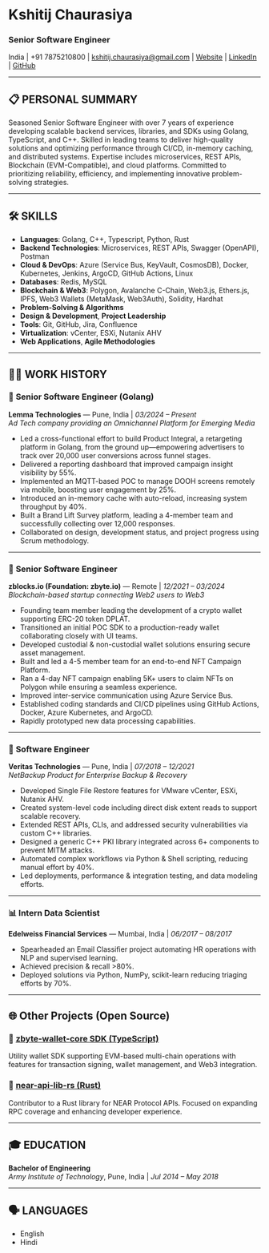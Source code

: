 # **Kshitij Chaurasiya**

### **Senior Software Engineer**

India | +91 7875210800 | [kshitij.chaurasiya@gmail.com](mailto:kshitij.chaurasiya@gmail.com) | [Website](https://ckshitij.github.io/#/) | [LinkedIn](http://linkedin.com/in/ckshitij) | [GitHub](http://github.com/ckshitij)

---

## 📋 **PERSONAL SUMMARY**

Seasoned Senior Software Engineer with over 7 years of experience developing scalable backend services, libraries, and SDKs using Golang, TypeScript, and C++. Skilled in leading teams to deliver high-quality solutions and optimizing performance through CI/CD, in-memory caching, and distributed systems. Expertise includes microservices, REST APIs, Blockchain (EVM-Compatible), and cloud platforms. Committed to prioritizing reliability, efficiency, and implementing innovative problem-solving strategies.

---

## 🛠 **SKILLS**

- **Languages**: Golang, C++, Typescript, Python, Rust
- **Backend Technologies**: Microservices, REST APIs, Swagger (OpenAPI), Postman
- **Cloud & DevOps**: Azure (Service Bus, KeyVault, CosmosDB), Docker, Kubernetes, Jenkins, ArgoCD, GitHub Actions, Linux
- **Databases**: Redis, MySQL
- **Blockchain & Web3**: Polygon, Avalanche C-Chain, Web3.js, Ethers.js, IPFS, Web3 Wallets (MetaMask, Web3Auth), Solidity, Hardhat
- **Problem-Solving & Algorithms**
- **Design & Development**, **Project Leadership**
- **Tools**: Git, GitHub, Jira, Confluence
- **Virtualization**: vCenter, ESXi, Nutanix AHV
- **Web Applications**, **Agile Methodologies**

---

## 👨‍💼 **WORK HISTORY**

### 🚀 **Senior Software Engineer (Golang)**  
**Lemma Technologies** — Pune, India | *03/2024 – Present*  
*Ad Tech company providing an Omnichannel Platform for Emerging Media*

- Led a cross-functional effort to build Product Integral, a retargeting platform in Golang, from the ground up—empowering advertisers to track over 20,000 user conversions across funnel stages.
- Delivered a reporting dashboard that improved campaign insight visibility by 55%.
- Implemented an MQTT-based POC to manage DOOH screens remotely via mobile, boosting user engagement by 25%.
- Introduced an in-memory cache with auto-reload, increasing system throughput by 40%.
- Built a Brand Lift Survey platform, leading a 4-member team and successfully collecting over 12,000 responses.
- Collaborated on design, development status, and project progress using Scrum methodology.

---

### 🧱 **Senior Software Engineer**  
**zblocks.io (Foundation: zbyte.io)** — Remote | *12/2021 – 03/2024*  
*Blockchain-based startup connecting Web2 users to Web3*

- Founding team member leading the development of a crypto wallet supporting ERC-20 token DPLAT.
- Transitioned an initial POC SDK to a production-ready wallet collaborating closely with UI teams.
- Developed custodial & non-custodial wallet solutions ensuring secure asset management.
- Built and led a 4-5 member team for an end-to-end NFT Campaign Platform.
- Ran a 4-day NFT campaign enabling 5K+ users to claim NFTs on Polygon while ensuring a seamless experience.
- Improved inter-service communication using Azure Service Bus.
- Established coding standards and CI/CD pipelines using GitHub Actions, Docker, Azure Kubernetes, and ArgoCD.
- Rapidly prototyped new data processing capabilities.

---

### 💾 **Software Engineer**  
**Veritas Technologies** — Pune, India | *07/2018 – 12/2021*  
*NetBackup Product for Enterprise Backup & Recovery*

- Developed Single File Restore features for VMware vCenter, ESXi, Nutanix AHV.
- Created system-level code including direct disk extent reads to support scalable recovery.
- Extended REST APIs, CLIs, and addressed security vulnerabilities via custom C++ libraries.
- Designed a generic C++ PKI library integrated across 6+ components to prevent MITM attacks.
- Automated complex workflows via Python & Shell scripting, reducing manual effort by 40%.
- Led deployments, performance & integration testing, and data modeling efforts.

---

### 📊 **Intern Data Scientist**  
**Edelweiss Financial Services** — Mumbai, India | *06/2017 – 08/2017*

- Spearheaded an Email Classifier project automating HR operations with NLP and supervised learning.
- Achieved precision & recall >80%.
- Deployed solutions via Python, NumPy, scikit-learn reducing triaging efforts by 70%.

---

## 🌐 **Other Projects (Open Source)**

### 🔗 [zbyte-wallet-core SDK (TypeScript)](https://www.npmjs.com/package/@zbyteio/zbyte-wallet-sdk-core)
Utility wallet SDK supporting EVM-based multi-chain operations with features for transaction signing, wallet management, and Web3 integration.

### 🦀 [near-api-lib-rs (Rust)](https://github.com/NEARBuilders/near-api-lib-rs)
Contributor to a Rust library for NEAR Protocol APIs. Focused on expanding RPC coverage and enhancing developer experience.

---

## 🎓 **EDUCATION**

**Bachelor of Engineering**  
*Army Institute of Technology*, Pune, India | *Jul 2014 – May 2018*

---

## 🗣 **LANGUAGES**

- English
- Hindi
